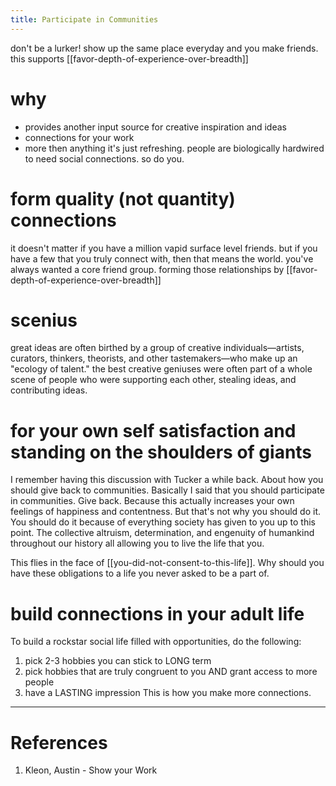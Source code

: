 ```yaml
---
title: Participate in Communities
---
```


don't be a lurker!
show up the same place everyday and you make friends. this supports [[favor-depth-of-experience-over-breadth]]

# why
- provides another input source for creative inspiration and ideas
- connections for your work
- more then anything it's just refreshing. people are biologically hardwired to need social connections. so do you. 

# form quality (not quantity) connections
it doesn't matter if you have a million vapid surface level friends. but if you have a few that you truly connect with, then that means the world.
you've always wanted a core friend group. forming those relationships by [[favor-depth-of-experience-over-breadth]]

# scenius
great ideas are often birthed by a group of creative individuals—artists, curators, thinkers, theorists, and other tastemakers—who make up an "ecology of talent."
the best creative geniuses were often part of a whole scene of people who were supporting each other, stealing ideas, and contributing ideas.

# for your own self satisfaction and standing on the shoulders of giants
I remember having this discussion with Tucker a while back. About how you should give back to communities. Basically I said that you should participate in communities. Give back. Because this actually increases your own feelings of happiness and contentness. But that's not why you should do it. You should do it because of everything society has given to you up to this point. The collective altruism, determination, and engenuity of humankind throughout our history all allowing you to live the life that you. 

This flies in the face of [[you-did-not-consent-to-this-life]]. Why should you have these obligations to a life you never asked to be a part of. 

# build connections in your adult life
To build a rockstar social life filled with opportunities, do the following:
1. pick 2-3 hobbies you can stick to LONG term
2. pick hobbies that are truly congruent to you AND grant access to more people
3. have a LASTING impression
This is how you make more connections.

---
# References
1. Kleon, Austin - Show your Work